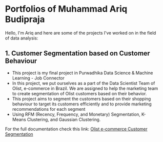 # Portfolios of Muhammad Ariq Budipraja

Hello, I'm Ariq and here are some of the projects I've worked on in the field of data analysis:
## 1. Customer Segmentation based on Customer Behaviour
- This project is my final project in Purwadhika Data Science & Machine Learning - Job Connector
- In this project, we put ourselves as a  part of the Data Scientist Team of Olist, e-commerce in Brazil. We are assigned to help the marketing team to create segmentation of Olist customers based on their behavior.
- This project aims to segment the customers based on their shopping behaviour to target its customers efficiently and to provide marketing recommendations for each segment
- Using RFM (Recency, Frequency, and Monetary) Segmentation, K-Means Clustering, and Gaussian Clustering.

For the full documentation check this link: [Olist e-commerce Customer Segmentation](https://github.com/ariqmuh/DataWarrior_JC_DS_VL_01_FinalProject)



